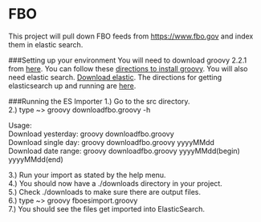 FBO
===

This project will pull down FBO feeds from https://www.fbo.gov and index them in elastic search.

###Setting up your environment
You will need to download groovy 2.2.1 from [here](http://dist.groovy.codehaus.org/distributions/groovy-binary-2.2.1.zip).  You can follow these [directions to install groovy](http://groovy.codehaus.org/Installing+Groovy).  You will also need elastic search.  [Download elastic](http://www.elasticsearch.org/download/).  The directions for getting elasticsearch up and running are [here](https://github.com/elasticsearch/elasticsearch/blob/master/README.textile).

###Running the ES Importer
1.)  Go to the src directory.<br>
2.)  type ~> groovy downloadfbo.groovy -h<br>

Usage:<br>
    Download yesterday:   groovy downloadfbo.groovy<br>
    Download single day:  groovy downloadfbo.groovy yyyyMMdd<br>
    Download date range:  groovy downloadfbo.groovy yyyyMMdd(begin) yyyyMMdd(end)<br>

3.)  Run your import as stated by the help menu.<br>
4.)  You should now have a ./downloads directory in your project.<br>
5.)  Check ./downloads to make sure there are output files.<br>
6.)  type ~>  groovy fboesimport.groovy<br>
7.)  You should see the files get imported into ElasticSearch.<br>
